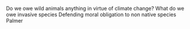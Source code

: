

Do we owe wild animals anything in virtue of climate change?
What do we owe invasive species
Defending moral obligation to non native species
	Palmer